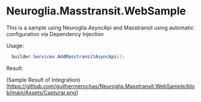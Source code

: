 # Neuroglia.Masstransit.WebSample

This is a sample using Neuroglia.AsyncApi and Masstransit using automatic configuration via Dependency Injection

Usage: 

```cs 
  builder.Services.AddMasstransitAsyncApi();
```

Result:

(Sample Result of Integration)[https://github.com/guilhermerochas/Neuroglia.Masstransit.WebSample/blob/main/Assets/Capturar.png]
